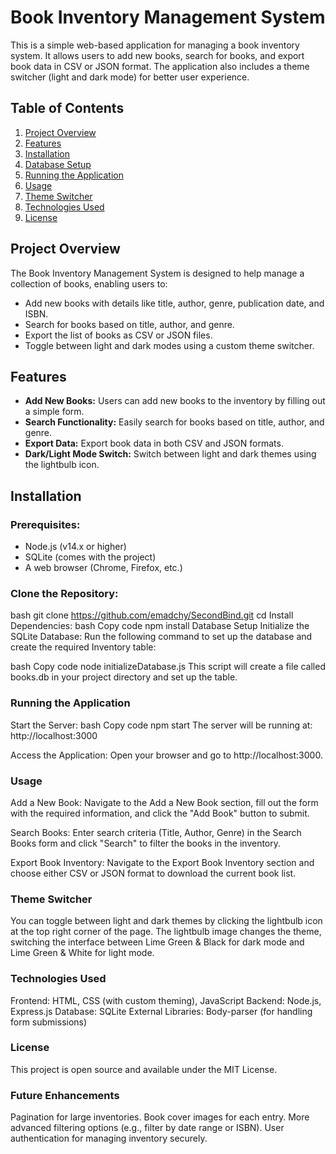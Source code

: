 # Book Inventory Management System

This is a simple web-based application for managing a book inventory system. It allows users to add new books, search for books, and export book data in CSV or JSON format. The application also includes a theme switcher (light and dark mode) for better user experience.

## Table of Contents

1. [Project Overview](#project-overview)
2. [Features](#features)
3. [Installation](#installation)
4. [Database Setup](#database-setup)
5. [Running the Application](#running-the-application)
6. [Usage](#usage)
7. [Theme Switcher](#theme-switcher)
8. [Technologies Used](#technologies-used)
9. [License](#license)

## Project Overview

The Book Inventory Management System is designed to help manage a collection of books, enabling users to:
- Add new books with details like title, author, genre, publication date, and ISBN.
- Search for books based on title, author, and genre.
- Export the list of books as CSV or JSON files.
- Toggle between light and dark modes using a custom theme switcher.

## Features

- **Add New Books:** Users can add new books to the inventory by filling out a simple form.
- **Search Functionality:** Easily search for books based on title, author, and genre.
- **Export Data:** Export book data in both CSV and JSON formats.
- **Dark/Light Mode Switch:** Switch between light and dark themes using the lightbulb icon.

## Installation

### Prerequisites:
- Node.js (v14.x or higher)
- SQLite (comes with the project)
- A web browser (Chrome, Firefox, etc.)

### Clone the Repository:

bash
git clone https://github.com/emadchy/SecondBind.git
cd <repository-folder>
Install Dependencies:
bash
Copy code
npm install
Database Setup
Initialize the SQLite Database:
Run the following command to set up the database and create the required Inventory table:

bash
Copy code
node initializeDatabase.js
This script will create a file called books.db in your project directory and set up the table.

### Running the Application
Start the Server:
bash
Copy code
npm start
The server will be running at: http://localhost:3000

Access the Application:
Open your browser and go to http://localhost:3000.

### Usage
Add a New Book:
Navigate to the Add a New Book section, fill out the form with the required information, and click the "Add Book" button to submit.

Search Books:
Enter search criteria (Title, Author, Genre) in the Search Books form and click "Search" to filter the books in the inventory.

Export Book Inventory:
Navigate to the Export Book Inventory section and choose either CSV or JSON format to download the current book list.

### Theme Switcher
You can toggle between light and dark themes by clicking the lightbulb icon at the top right corner of the page. The lightbulb image changes the theme, switching the interface between Lime Green & Black for dark mode and Lime Green & White for light mode.

### Technologies Used
Frontend: HTML, CSS (with custom theming), JavaScript
Backend: Node.js, Express.js
Database: SQLite
External Libraries: Body-parser (for handling form submissions)


### License
This project is open source and available under the MIT License.

### Future Enhancements
Pagination for large inventories.
Book cover images for each entry.
More advanced filtering options (e.g., filter by date range or ISBN).
User authentication for managing inventory securely.